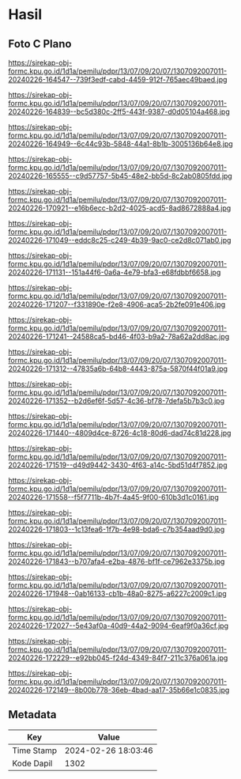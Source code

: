 # Hasil

## Foto C Plano

https://sirekap-obj-formc.kpu.go.id/1d1a/pemilu/pdpr/13/07/09/20/07/1307092007011-20240226-164547--739f3edf-cabd-4459-912f-765aec49baed.jpg

https://sirekap-obj-formc.kpu.go.id/1d1a/pemilu/pdpr/13/07/09/20/07/1307092007011-20240226-164839--bc5d380c-2ff5-443f-9387-d0d05104a468.jpg

https://sirekap-obj-formc.kpu.go.id/1d1a/pemilu/pdpr/13/07/09/20/07/1307092007011-20240226-164949--6c44c93b-5848-44a1-8b1b-3005136b64e8.jpg

https://sirekap-obj-formc.kpu.go.id/1d1a/pemilu/pdpr/13/07/09/20/07/1307092007011-20240226-165555--c9d57757-5b45-48e2-bb5d-8c2ab0805fdd.jpg

https://sirekap-obj-formc.kpu.go.id/1d1a/pemilu/pdpr/13/07/09/20/07/1307092007011-20240226-170921--e16b6ecc-b2d2-4025-acd5-8ad8672888a4.jpg

https://sirekap-obj-formc.kpu.go.id/1d1a/pemilu/pdpr/13/07/09/20/07/1307092007011-20240226-171049--eddc8c25-c249-4b39-9ac0-ce2d8c071ab0.jpg

https://sirekap-obj-formc.kpu.go.id/1d1a/pemilu/pdpr/13/07/09/20/07/1307092007011-20240226-171131--151a44f6-0a6a-4e79-bfa3-e68fdbbf6658.jpg

https://sirekap-obj-formc.kpu.go.id/1d1a/pemilu/pdpr/13/07/09/20/07/1307092007011-20240226-171207--f331890e-f2e8-4906-aca5-2b2fe091e406.jpg

https://sirekap-obj-formc.kpu.go.id/1d1a/pemilu/pdpr/13/07/09/20/07/1307092007011-20240226-171241--24588ca5-bd46-4f03-b9a2-78a62a2dd8ac.jpg

https://sirekap-obj-formc.kpu.go.id/1d1a/pemilu/pdpr/13/07/09/20/07/1307092007011-20240226-171312--47835a6b-64b8-4443-875a-5870f44f01a9.jpg

https://sirekap-obj-formc.kpu.go.id/1d1a/pemilu/pdpr/13/07/09/20/07/1307092007011-20240226-171352--b2d6ef6f-5d57-4c36-bf78-7defa5b7b3c0.jpg

https://sirekap-obj-formc.kpu.go.id/1d1a/pemilu/pdpr/13/07/09/20/07/1307092007011-20240226-171440--4809d4ce-8726-4c18-80d6-dad74c81d228.jpg

https://sirekap-obj-formc.kpu.go.id/1d1a/pemilu/pdpr/13/07/09/20/07/1307092007011-20240226-171519--d49d9442-3430-4f63-a14c-5bd51d4f7852.jpg

https://sirekap-obj-formc.kpu.go.id/1d1a/pemilu/pdpr/13/07/09/20/07/1307092007011-20240226-171558--f5f7711b-4b7f-4a45-9f00-610b3d1c0161.jpg

https://sirekap-obj-formc.kpu.go.id/1d1a/pemilu/pdpr/13/07/09/20/07/1307092007011-20240226-171803--1c13fea6-1f7b-4e98-bda6-c7b354aad9d0.jpg

https://sirekap-obj-formc.kpu.go.id/1d1a/pemilu/pdpr/13/07/09/20/07/1307092007011-20240226-171843--b707afa4-e2ba-4876-bf1f-ce7962e3375b.jpg

https://sirekap-obj-formc.kpu.go.id/1d1a/pemilu/pdpr/13/07/09/20/07/1307092007011-20240226-171948--0ab16133-cb1b-48a0-8275-a6227c2009c1.jpg

https://sirekap-obj-formc.kpu.go.id/1d1a/pemilu/pdpr/13/07/09/20/07/1307092007011-20240226-172027--5e43af0a-40d9-44a2-9094-6eaf9f0a36cf.jpg

https://sirekap-obj-formc.kpu.go.id/1d1a/pemilu/pdpr/13/07/09/20/07/1307092007011-20240226-172229--e92bb045-f24d-4349-84f7-211c376a061a.jpg

https://sirekap-obj-formc.kpu.go.id/1d1a/pemilu/pdpr/13/07/09/20/07/1307092007011-20240226-172149--8b00b778-36eb-4bad-aa17-35b66e1c0835.jpg


## Metadata

| Key        | Value               |
| ---------- | ------------------- |
| Time Stamp | 2024-02-26 18:03:46 |
| Kode Dapil | 1302                |




